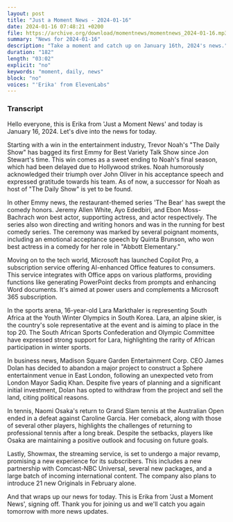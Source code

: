 ```yaml
---
layout: post
title: "Just a Moment News - 2024-01-16"
date: 2024-01-16 07:48:21 +0200
file: https://archive.org/download/momentnews/momentnews_2024-01-16.mp3
summary: "News for 2024-01-16"
description: "Take a moment and catch up on January 16th, 2024's news."
duration: "182"
length: "03:02"
explicit: "no"
keywords: "moment, daily, news"
block: "no"
voices: "'Erika' from ElevenLabs"
---
```


### Transcript

Hello everyone, this is Erika from 'Just a Moment News' and today is January 16, 2024. Let's dive into the news for today.

Starting with a win in the entertainment industry, Trevor Noah's "The Daily Show" has bagged its first Emmy for Best Variety Talk Show since Jon Stewart's time. This win comes as a sweet ending to Noah's final season, which had been delayed due to Hollywood strikes. Noah humorously acknowledged their triumph over John Oliver in his acceptance speech and expressed gratitude towards his team. As of now, a successor for Noah as host of "The Daily Show" is yet to be found.

In other Emmy news, the restaurant-themed series 'The Bear' has swept the comedy honors. Jeremy Allen White, Ayo Ededbiri, and Ebon Moss-Bachrach won best actor, supporting actress, and actor respectively. The series also won directing and writing honors and was in the running for best comedy series. The ceremony was marked by several poignant moments, including an emotional acceptance speech by Quinta Brunson, who won best actress in a comedy for her role in "Abbott Elementary."

Moving on to the tech world, Microsoft has launched Copilot Pro, a subscription service offering AI-enhanced Office features to consumers. This service integrates with Office apps on various platforms, providing functions like generating PowerPoint decks from prompts and enhancing Word documents. It's aimed at power users and complements a Microsoft 365 subscription.

In the sports arena, 16-year-old Lara Markthaler is representing South Africa at the Youth Winter Olympics in South Korea. Lara, an alpine skier, is the country's sole representative at the event and is aiming to place in the top 20. The South African Sports Confederation and Olympic Committee have expressed strong support for Lara, highlighting the rarity of African participation in winter sports.

In business news, Madison Square Garden Entertainment Corp. CEO James Dolan has decided to abandon a major project to construct a Sphere entertainment venue in East London, following an unexpected veto from London Mayor Sadiq Khan. Despite five years of planning and a significant initial investment, Dolan has opted to withdraw from the project and sell the land, citing political reasons.

In tennis, Naomi Osaka's return to Grand Slam tennis at the Australian Open ended in a defeat against Caroline Garcia. Her comeback, along with those of several other players, highlights the challenges of returning to professional tennis after a long break. Despite the setbacks, players like Osaka are maintaining a positive outlook and focusing on future goals.

Lastly, Showmax, the streaming service, is set to undergo a major revamp, promising a new experience for its subscribers. This includes a new partnership with Comcast-NBC Universal, several new packages, and a large batch of incoming international content. The company also plans to introduce 21 new Originals in February alone.

And that wraps up our news for today. This is Erika from 'Just a Moment News', signing off. Thank you for joining us and we'll catch you again tomorrow with more news updates.
